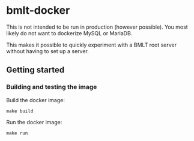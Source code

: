 # bmlt-docker

This is not intended to be run in production (however possible).  You most likely do not want to dockerize MySQL or MariaDB.

This makes it possible to quickly experiment with a BMLT root server without having to set up a server.

## Getting started

### Building and testing the image

Build the docker image:
```shell
make build
``` 

Run the docker image:
```shell
make run
```
